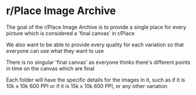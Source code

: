 # r/Place Image Archive

The goal of the r/Place Image Archive is to provide a single place for every picture which is considered a 'final canvas' in r/Place

We also want to be able to provide every quality for each variation so that everyone can use what they want to use

There is no singular 'final canvas' as everyone thinks there's different points in time on the canvas which are final

Each folder will have the specific details for the images in it, such as if it is 10k x 10k 600 PPI or if it is 15k x 10k 600 PPI, or any other variation
